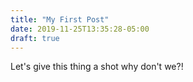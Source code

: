 ```yaml
---
title: "My First Post"
date: 2019-11-25T13:35:28-05:00
draft: true
---
```


Let's give this thing a shot why don't we?!

